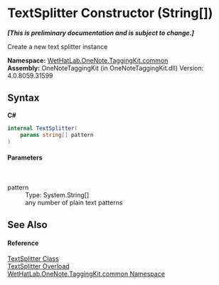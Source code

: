# TextSplitter Constructor (String[])
 _**\[This is preliminary documentation and is subject to change.\]**_

Create a new text splitter instance

**Namespace:**&nbsp;<a href="bcdbab9c-63d1-48a4-6937-af53fb8d9a55">WetHatLab.OneNote.TaggingKit.common</a><br />**Assembly:**&nbsp;OneNoteTaggingKit (in OneNoteTaggingKit.dll) Version: 4.0.8059.31599

## Syntax

**C#**<br />
``` C#
internal TextSplitter(
	params string[] pattern
)
```


#### Parameters
&nbsp;<dl><dt>pattern</dt><dd>Type: System.String[]<br />any number of plain text patterns</dd></dl>

## See Also


#### Reference
<a href="5c86e52d-3022-b69b-22dd-5f5b010b0710">TextSplitter Class</a><br /><a href="911a4b02-a831-2a4a-ed05-d9cbeafa3e51">TextSplitter Overload</a><br /><a href="bcdbab9c-63d1-48a4-6937-af53fb8d9a55">WetHatLab.OneNote.TaggingKit.common Namespace</a><br />